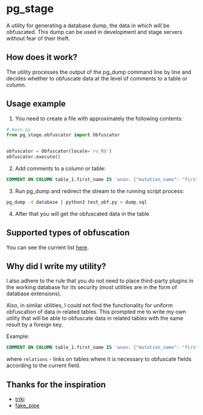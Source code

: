 # pg_stage

A utility for generating a database dump, the data in which will be obfuscated. This dump can be used in development and 
stage servers without fear of their theft.

## How does it work?

The utility processes the output of the pg_dump command line by line and decides whether to obfuscate data at the level 
of comments to a table or column.

## Usage example

1. You need to create a file with approximately the following contents:

```python
# main.py
from pg_stage.obfuscator import Obfuscator


obfuscator = Obfuscator(locale='ru_RU')
obfuscator.execute()
```

2. Add comments to a column or table:

```sql
COMMENT ON COLUMN table_1.first_name IS 'anon: {"mutation_name": "first_name"}';
```

3. Run pg_dump and redirect the stream to the running script process:

```bash
pg_dump -d database | python3 test_obf.py > dump.sql
```

4. After that you will get the obfuscated data in the table

## Supported types of obfuscation

You can see the current list [here](src/pg_stage/mutator.py).

## Why did I write my utility?

I also adhere to the rule that you do not need to place third-party plugins in the working database for its security 
(most utilities are in the form of database extensions).

Also, in similar utilities, I could not find the functionality for uniform obfuscation of data in related tables. 
This prompted me to write my own utility that will be able to obfuscate data in related tables with the same result 
by a foreign key.

Example:

```sql
COMMENT ON COLUMN table_1.first_name IS 'anon: {"mutation_name": "first_name", "relations": [{"table_name": "table_1", "column_name": "last_name", "from_column_name": "id", "to_column_name": "id"}]}';
```

where `relations` - links on tables where it is necessary to obfuscate fields according to the current field.

## Thanks for the inspiration

- [triki](https://github.com/josacar/triki)
- [fake_pipe](https://github.com/ddrscott/fake_pipe)
